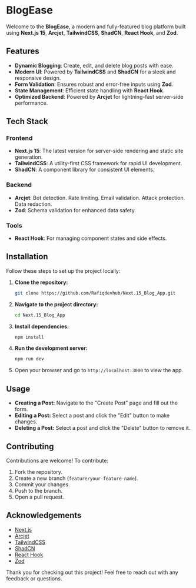 # BlogEase

Welcome to the **BlogEase**, a modern and fully-featured blog platform built using **Next.js 15**, **Arcjet**, **TailwindCSS**, **ShadCN**, **React Hook**, and **Zod**.

## Features

- **Dynamic Blogging**: Create, edit, and delete blog posts with ease.
- **Modern UI**: Powered by **TailwindCSS** and **ShadCN** for a sleek and responsive design.
- **Form Validation**: Ensures robust and error-free inputs using **Zod**.
- **State Management**: Efficient state handling with **React Hook**.
- **Optimized Backend**: Powered by **Arcjet** for lightning-fast server-side performance.

## Tech Stack

### Frontend

- **Next.js 15**: The latest version for server-side rendering and static site generation.
- **TailwindCSS**: A utility-first CSS framework for rapid UI development.
- **ShadCN**: A component library for consistent UI elements.

### Backend

- **Arcjet**: Bot detection. Rate limiting. Email validation. Attack protection. Data redaction.
- **Zod**: Schema validation for enhanced data safety.

### Tools

- **React Hook**: For managing component states and side effects.

## Installation

Follow these steps to set up the project locally:

1. **Clone the repository:**

   ```bash
   git clone https://github.com/Rafiqdevhub/Next.15_Blog_App.git
   ```

2. **Navigate to the project directory:**

   ```bash
   cd Next.15_Blog_App
   ```

3. **Install dependencies:**

   ```bash
   npm install
   ```

4. **Run the development server:**

   ```bash
   npm run dev
   ```

5. Open your browser and go to `http://localhost:3000` to view the app.

## Usage

- **Creating a Post:** Navigate to the "Create Post" page and fill out the form.
- **Editing a Post:** Select a post and click the "Edit" button to make changes.
- **Deleting a Post:** Select a post and click the "Delete" button to remove it.

## Contributing

Contributions are welcome! To contribute:

1. Fork the repository.
2. Create a new branch (`feature/your-feature-name`).
3. Commit your changes.
4. Push to the branch.
5. Open a pull request.

## Acknowledgements

- [Next.js](https://nextjs.org/)
- [Arcjet](https://arcjet.io/)
- [TailwindCSS](https://tailwindcss.com/)
- [ShadCN](https://shadcn.dev/)
- [React Hook](https://reactjs.org/docs/hooks-intro.html)
- [Zod](https://zod.dev/)

Thank you for checking out this project! Feel free to reach out with any feedback or questions.

